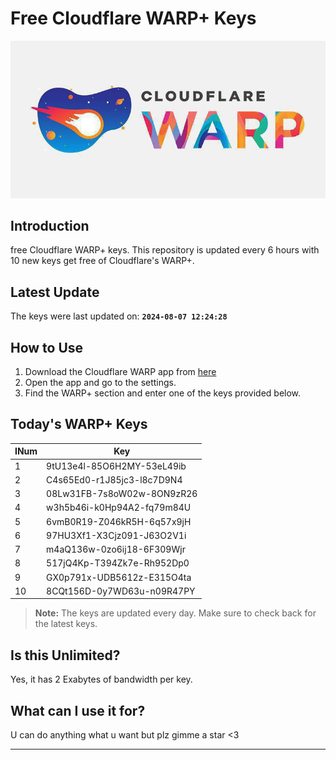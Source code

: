 
# Free Cloudflare WARP+ Keys

![Banner](asset/IMG_20240629_142710_129.jpg)

## Introduction

free Cloudflare WARP+ keys. This repository is updated every 6 hours with 10 new keys get free of Cloudflare's WARP+.

## Latest Update

The keys were last updated on: **`2024-08-07 12:24:28`**

## How to Use

1. Download the Cloudflare WARP app from [here](https://1.1.1.1/)
2. Open the app and go to the settings.
3. Find the WARP+ section and enter one of the keys provided below.

## Today's WARP+ Keys

| INum | Key |
|-------|-----|
| 1     | 9tU13e4l-85O6H2MY-53eL49ib               |
| 2     | C4s65Ed0-r1J85jc3-l8c7D9N4               |
| 3     | 08Lw31FB-7s8oW02w-8ON9zR26               |
| 4     | w3h5b46i-k0Hp94A2-fq79m84U               |
| 5     | 6vmB0R19-Z046kR5H-6q57x9jH               |
| 6     | 97HU3Xf1-X3Cjz091-J63O2V1i               |
| 7     | m4aQ136w-0zo6ij18-6F309Wjr               |
| 8     | 517jQ4Kp-T394Zk7e-Rh952Dp0               |
| 9     | GX0p791x-UDB5612z-E315O4ta               |
| 10    | 8CQt156D-0y7WD63u-n09R47PY               |


> **Note:** The keys are updated every day. Make sure to check back for the latest keys.

## Is this Unlimited?

Yes, it has 2 Exabytes of bandwidth per key.

## What can I use it for?
U can do anything what u want but plz gimme a star <3

---
